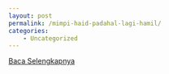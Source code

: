 ```yaml
---
layout: post
permalink: /mimpi-haid-padahal-lagi-hamil/
categories:
    - Uncategorized
---
```


[Baca Selengkapnya](/02)